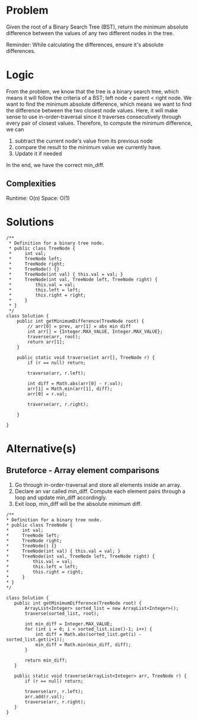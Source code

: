 # Problem
Given the root of a Binary Search Tree (BST), return the minimum absolute difference between the values of any two different nodes in the tree.

Reminder: While calculating the differences, ensure it's absolute differences. 

# Logic
From the problem, we know that the tree is a binary search tree, which means it will follow the criteria of a BST; left node < parent < right node. We want to find the minimum absolute difference, which means we want to find the difference between the two closest node values. Here, it will make sense to use in-order-traversal since it traverses consecutively through every pair of closest values.
Therefore, to compute the minimum difference, we can

1. subtract the current node's value from its previous node
2. compare the result to the minimum value we currently have.
3. Update it if needed

In the end, we have the correct min_diff.

## Complexities
Runtime: O(n)
Space: O(1)

# Solutions
```
/**
 * Definition for a binary tree node.
 * public class TreeNode {
 *     int val;
 *     TreeNode left;
 *     TreeNode right;
 *     TreeNode() {}
 *     TreeNode(int val) { this.val = val; }
 *     TreeNode(int val, TreeNode left, TreeNode right) {
 *         this.val = val;
 *         this.left = left;
 *         this.right = right;
 *     }
 * }
 */
class Solution {
    public int getMinimumDifference(TreeNode root) {
        // arr[0] = prev, arr[1] = abs min diff
        int arr[] = {Integer.MAX_VALUE, Integer.MAX_VALUE};
        traverse(arr, root);
        return arr[1];
    }

    public static void traverse(int arr[], TreeNode r) {
        if (r == null) return;

        traverse(arr, r.left);

        int diff = Math.abs(arr[0] - r.val);
        arr[1] = Math.min(arr[1], diff);
        arr[0] = r.val;

        traverse(arr, r.right);

    }

}
```

# Alternative(s)
## Bruteforce - Array element comparisons
1. Go through in-order-traversal and store all elements inside an array.
2. Declare an var called min_diff. Compute each element pairs through a loop and update min_diff accordingly.
3. Exit loop, min_diff will be the absolute minimum diff.

 ```
/**
 * Definition for a binary tree node.
 * public class TreeNode {
 *     int val;
 *     TreeNode left;
 *     TreeNode right;
 *     TreeNode() {}
 *     TreeNode(int val) { this.val = val; }
 *     TreeNode(int val, TreeNode left, TreeNode right) {
 *         this.val = val;
 *         this.left = left;
 *         this.right = right;
 *     }
 * }
 */

class Solution {
    public int getMinimumDifference(TreeNode root) {
        ArrayList<Integer> sorted_list = new ArrayList<Integer>();
        traverse(sorted_list, root);

        int min_diff = Integer.MAX_VALUE;
        for (int i = 0; i < sorted_list.size()-1; i++) {
            int diff = Math.abs(sorted_list.get(i) - sorted_list.get(i+1));
            min_diff = Math.min(min_diff, diff);
        }

        return min_diff;
    }

    public static void traverse(ArrayList<Integer> arr, TreeNode r) {
        if (r == null) return;

        traverse(arr, r.left);
        arr.add(r.val);
        traverse(arr, r.right);
    }
}
```